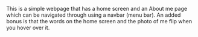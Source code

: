 This is a simple webpage that has a home screen and an About me page which can be navigated through using a navbar (menu bar). 
An added bonus is that the words on the home screen and the photo of me flip when you hover over it.
